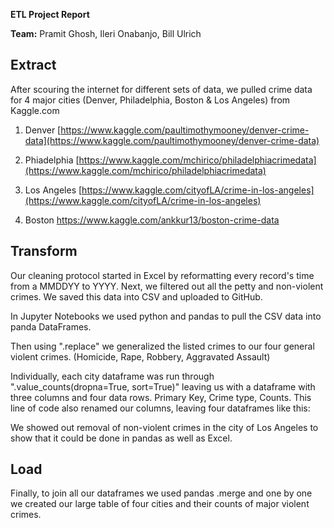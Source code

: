 **ETL Project Report**

**Team:** Pramit Ghosh, Ileri Onabanjo, Bill Ulrich



## Extract

After scouring the internet for different sets of data, we pulled crime data for 4 major cities (Denver, Philadelphia, Boston &amp; Los Angeles) from Kaggle.com

1.  Denver [https://www.kaggle.com/paultimothymooney/denver-crime-data](https://www.kaggle.com/paultimothymooney/denver-crime-data)

2.  Phiadelphia [https://www.kaggle.com/mchirico/philadelphiacrimedata](https://www.kaggle.com/mchirico/philadelphiacrimedata)

3.  Los Angeles [https://www.kaggle.com/cityofLA/crime-in-los-angeles](https://www.kaggle.com/cityofLA/crime-in-los-angeles)

4.  Boston https://www.kaggle.com/ankkur13/boston-crime-data

## Transform

Our cleaning protocol started in Excel by reformatting every record&#39;s time from a MMDDYY to YYYY. Next, we filtered out all the petty and non-violent crimes. We saved this data into CSV and uploaded to GitHub.

In Jupyter Notebooks we used python and pandas to pull the CSV data into panda DataFrames.

Then using &quot;.replace&quot; we generalized the listed crimes to our four general violent crimes. (Homicide, Rape, Robbery, Aggravated Assault)

Individually, each city dataframe was run through &quot;.value\_counts(dropna=True, sort=True)&quot; leaving us with a dataframe with three columns and four data rows. Primary Key, Crime type, Counts. This line of code also renamed our columns, leaving four dataframes like this:

We showed out removal of non-violent crimes in the city of Los Angeles to show that it could be done in pandas as well as Excel.



## Load

Finally, to join all our dataframes we used pandas .merge and one by one we created our large table of four cities and their counts of major violent crimes.
